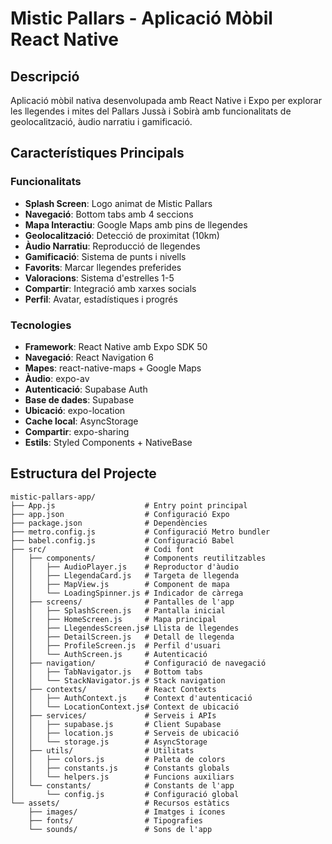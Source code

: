 # Mistic Pallars - Aplicació Mòbil React Native

## Descripció
Aplicació mòbil nativa desenvolupada amb React Native i Expo per explorar les llegendes i mites del Pallars Jussà i Sobirà amb funcionalitats de geolocalització, àudio narratiu i gamificació.

## Característiques Principals

### Funcionalitats
- **Splash Screen**: Logo animat de Mistic Pallars
- **Navegació**: Bottom tabs amb 4 seccions
- **Mapa Interactiu**: Google Maps amb pins de llegendes
- **Geolocalització**: Detecció de proximitat (10km)
- **Àudio Narratiu**: Reproducció de llegendes
- **Gamificació**: Sistema de punts i nivells
- **Favorits**: Marcar llegendes preferides
- **Valoracions**: Sistema d'estrelles 1-5
- **Compartir**: Integració amb xarxes socials
- **Perfil**: Avatar, estadístiques i progrés

### Tecnologies
- **Framework**: React Native amb Expo SDK 50
- **Navegació**: React Navigation 6
- **Mapes**: react-native-maps + Google Maps
- **Àudio**: expo-av
- **Autenticació**: Supabase Auth
- **Base de dades**: Supabase
- **Ubicació**: expo-location
- **Cache local**: AsyncStorage
- **Compartir**: expo-sharing
- **Estils**: Styled Components + NativeBase

## Estructura del Projecte

```
mistic-pallars-app/
├── App.js                    # Entry point principal
├── app.json                  # Configuració Expo
├── package.json              # Dependències
├── metro.config.js           # Configuració Metro bundler
├── babel.config.js           # Configuració Babel
├── src/                      # Codi font
│   ├── components/           # Components reutilitzables
│   │   ├── AudioPlayer.js    # Reproductor d'àudio
│   │   ├── LlegendaCard.js   # Targeta de llegenda
│   │   ├── MapView.js        # Component de mapa
│   │   └── LoadingSpinner.js # Indicador de càrrega
│   ├── screens/              # Pantalles de l'app
│   │   ├── SplashScreen.js   # Pantalla inicial
│   │   ├── HomeScreen.js     # Mapa principal
│   │   ├── LlegendesScreen.js# Llista de llegendes
│   │   ├── DetailScreen.js   # Detall de llegenda
│   │   ├── ProfileScreen.js  # Perfil d'usuari
│   │   └── AuthScreen.js     # Autenticació
│   ├── navigation/           # Configuració de navegació
│   │   ├── TabNavigator.js   # Bottom tabs
│   │   └── StackNavigator.js # Stack navigation
│   ├── contexts/             # React Contexts
│   │   ├── AuthContext.js    # Context d'autenticació
│   │   └── LocationContext.js# Context de ubicació
│   ├── services/             # Serveis i APIs
│   │   ├── supabase.js       # Client Supabase
│   │   ├── location.js       # Serveis de ubicació
│   │   └── storage.js        # AsyncStorage
│   ├── utils/                # Utilitats
│   │   ├── colors.js         # Paleta de colors
│   │   ├── constants.js      # Constants globals
│   │   └── helpers.js        # Funcions auxiliars
│   └── constants/            # Constants de l'app
│       └── config.js         # Configuració global
└── assets/                   # Recursos estàtics
    ├── images/               # Imatges i ícones
    ├── fonts/                # Tipografies
    └── sounds/               # Sons de l'app
```